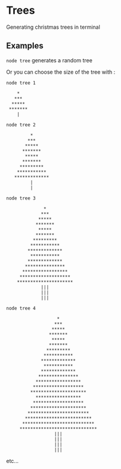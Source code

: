 # Trees

Generating christmas trees in terminal

## Examples

`node tree` generates a random tree

Or you can choose the size of the tree with :

`node tree 1`
```
    *
   ***
  *****
 *******
    |
```

`node tree 2`
```
         *
        ***
       *****
      *******
       *****
      *******
     *********
    ***********
   *************
         |
         |
```

`node tree 3`
```
              *
             ***
            *****
           *******
            *****
           *******
          *********
         ***********
        *************
         ***********
        *************
       ***************
      *****************
     *******************
    *********************
             |||
             |||
             |||
```

`node tree 4`
```
                   *
                  ***
                 *****
                *******
                 *****
                *******
               *********
              ***********
             *************
              ***********
             *************
            ***************
           *****************
          *******************
         *********************
           *****************
          *******************
         *********************
        ***********************
       *************************
      ***************************
     *****************************
                  |||
                  |||
                  |||
                  |||
```

etc...